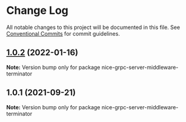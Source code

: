 # Change Log

All notable changes to this project will be documented in this file.
See [Conventional Commits](https://conventionalcommits.org) for commit guidelines.

## [1.0.2](https://github.com/deeplay-io/nice-grpc/compare/nice-grpc-server-middleware-terminator@1.0.1...nice-grpc-server-middleware-terminator@1.0.2) (2022-01-16)

**Note:** Version bump only for package nice-grpc-server-middleware-terminator





## 1.0.1 (2021-09-21)

**Note:** Version bump only for package nice-grpc-server-middleware-terminator
